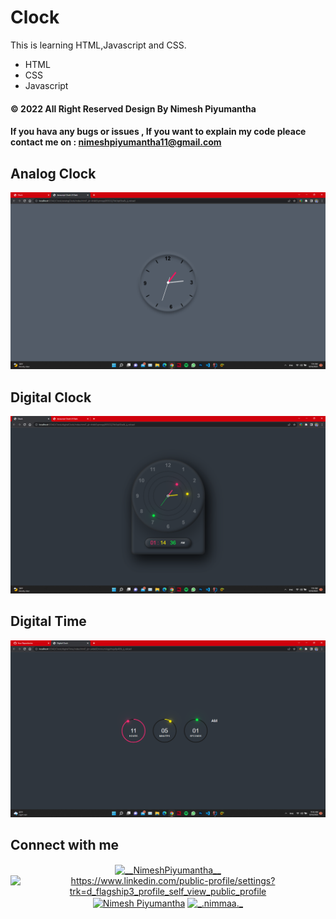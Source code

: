 # Clock
This is learning HTML,Javascript and CSS.

* HTML
* CSS
* Javascript

#### © 2022  All Right Reserved Design By Nimesh Piyumantha
#### If you hava any bugs or issues , If you want to explain my code pleace contact me on : nimeshpiyumantha11@gmail.com

## Analog Clock 
![alt text](https://github.com/NimeshPiyumantha/Clock/blob/main/screenshorts/Screenshot%20(56).png)
## Digital Clock
![alt text](https://github.com/NimeshPiyumantha/Clock/blob/main/screenshorts/Screenshot%20(57).png)
## Digital Time
![alt text](https://github.com/NimeshPiyumantha/Clock/blob/main/screenshorts/Screenshot%20(58).png)


##  Connect with me
<p align="center">
<a href="https://twitter.com/NPiyumantha60"><img align="center" src="https://raw.githubusercontent.com/rahuldkjain/github-profile-readme-generator/master/src/images/icons/Social/twitter.svg" alt="__NimeshPiyumantha__" height="30" width="40" /></a>
<a href="https://www.linkedin.com/in/nimesh-piyumantha-33736a222" target="blank"><img align="center" src="https://raw.githubusercontent.com/rahuldkjain/github-profile-readme-generator/master/src/images/icons/Social/linked-in-alt.svg" alt="https://www.linkedin.com/public-profile/settings?trk=d_flagship3_profile_self_view_public_profile" height="30" width="40" /></a>
<a href="https://www.facebook.com/profile.php?id=100025931563090" target="blank"><img align="center" src="https://raw.githubusercontent.com/rahuldkjain/github-profile-readme-generator/master/src/images/icons/Social/facebook.svg" alt="Nimesh Piyumantha" height="30" width="40" /></a>
<a href="https://www.instagram.com/_.nimmaa._/" target="blank"><img align="center" src="https://raw.githubusercontent.com/rahuldkjain/github-profile-readme-generator/master/src/images/icons/Social/instagram.svg" alt="_.nimmaa._" height="30" width="40" /></a>
</a>
</p>
